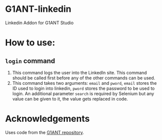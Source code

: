 # G1ANT-linkedin
Linkedin Addon for G1ANT Studio

# How to use:

## `login` command 

1. This command logs the user into the LinkedIn site. This command should be called first before any of the other commands can be used. 
2. This command takes two arguments: `email` and `pword`, `email` stores the ID used to login into linkedin, `pword` stores the password to be used to login. An additional parameter `search` is required by Selenium but any value can be given to it, the value gets replaced in code. 


# Acknowledgements

Uses code from the [G1ANT repository](https://github.com/g1ant-robot). 